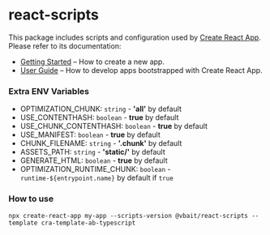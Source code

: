 # react-scripts

This package includes scripts and configuration used by [Create React App](https://github.com/facebook/create-react-app).<br>
Please refer to its documentation:

- [Getting Started](https://facebook.github.io/create-react-app/docs/getting-started) – How to create a new app.
- [User Guide](https://facebook.github.io/create-react-app/) – How to develop apps bootstrapped with Create React App.

### Extra ENV Variables

- OPTIMIZATION_CHUNK: `string` - **'all'** by default
- USE_CONTENTHASH: `boolean` - **true** by default
- USE_CHUNK_CONTENTHASH: `boolean` - **true** by default
- USE_MANIFEST: `boolean` - **true** by default
- CHUNK_FILENAME: `string` - **'.chunk'** by default
- ASSETS_PATH: `string` - **'static/'** by default
- GENERATE_HTML: `boolean` - **true** by default
- OPTIMIZATION_RUNTIME_CHUNK: `boolean` - `runtime-${entrypoint.name}` by default if `true`

### How to use

`npx create-react-app my-app --scripts-version @vbait/react-scripts --template cra-template-ab-typescript`
